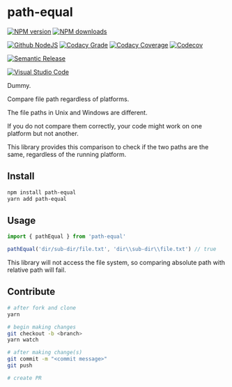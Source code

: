 # path-equal

[![NPM version][npm-image]][npm-url]
[![NPM downloads][downloads-image]][npm-url]

[![Github NodeJS][github-nodejs]][github-action-url]
[![Codacy Grade][codacy-grade]][codacy-url]
[![Codacy Coverage][codacy-coverage]][codacy-url]
[![Codecov][codecov-image]][codecov-url]

[![Semantic Release][semantic-release-image]][semantic-release-url]

[![Visual Studio Code][vscode-image]][vscode-url]

Dummy.

Compare file path regardless of platforms.

The file paths in Unix and Windows are different.

If you do not compare them correctly,
your code might work on one platform but not another.

This library provides this comparison to check if the two paths are the same,
regardless of the running platform.

## Install

```sh
npm install path-equal
yarn add path-equal
```

## Usage

```ts
import { pathEqual } from 'path-equal'

pathEqual('dir/sub-dir/file.txt', 'dir\\sub-dir\\file.txt') // true
```

This library will not access the file system,
so comparing absolute path with relative path will fail.

## Contribute

```sh
# after fork and clone
yarn

# begin making changes
git checkout -b <branch>
yarn watch

# after making change(s)
git commit -m "<commit message>"
git push

# create PR
```

[codacy-grade]: https://app.codacy.com/project/badge/Grade/197fc8889591484fbfa7218938669471
[codacy-coverage]: https://app.codacy.com/project/badge/Coverage/197fc8889591484fbfa7218938669471
[codacy-url]: https://www.codacy.com/gh/unional/path-equal/dashboard?utm_source=github.com&amp;utm_medium=referral&amp;utm_content=unional/path-equal
[codecov-image]: https://codecov.io/gh/unional/path-equal/branch/master/graph/badge.svg
[codecov-url]: https://codecov.io/gh/unional/path-equal
[downloads-image]: https://img.shields.io/npm/dm/path-equal.svg?style=flat
[github-nodejs]: https://github.com/unional/path-equal/actions/workflows/nodejs.yml/badge.svg
[github-action-url]: https://github.com/unional/path-equal/actions/workflows/nodejs.yml
[npm-image]: https://img.shields.io/npm/v/path-equal.svg?style=flat
[npm-url]: https://npmjs.org/package/path-equal
[semantic-release-image]: https://img.shields.io/badge/%20%20%F0%9F%93%A6%F0%9F%9A%80-semantic--release-e10079.svg
[semantic-release-url]: https://github.com/semantic-release/semantic-release
[vscode-image]: https://img.shields.io/badge/vscode-ready-green.svg
[vscode-url]: https://code.visualstudio.com/
